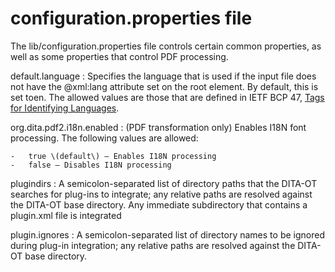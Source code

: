 # configuration.properties file

The lib/configuration.properties file controls certain common properties, as well as some properties that control PDF processing.

 default.language
 :   Specifies the language that is used if the input file does not have the @xml:lang attribute set on the root element. By default, this is set toen. The allowed values are those that are defined in IETF BCP 47, [Tags for Identifying Languages](https://tools.ietf.org/html/bcp47).

  org.dita.pdf2.i18n.enabled
 :   \(PDF transformation only\) Enables I18N font processing. The following values are allowed:

    -   true \(default\) — Enables I18N processing
    -   false — Disables I18N processing

  plugindirs
 :   A semicolon-separated list of directory paths that the DITA-OT searches for plug-ins to integrate; any relative paths are resolved against the DITA-OT base directory. Any immediate subdirectory that contains a plugin.xml file is integrated

  plugin.ignores
 :   A semicolon-separated list of directory names to be ignored during plug-in integration; any relative paths are resolved against the DITA-OT base directory.

 